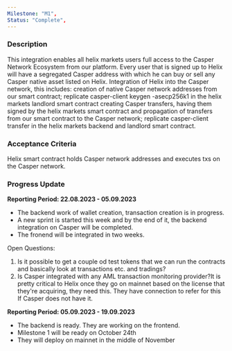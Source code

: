 ```yaml
---
Milestone: "M1",
Status: "Complete",
---
```

<!--lang:en--> 
### Description

This integration enables all helix markets users full access to the Casper Network Ecosystem from our platform. Every user that is signed up to Helix will have a segregated Casper address with which he can buy or sell any Casper native asset listed on Helix.
Integration of Helix into the Casper network, this includes:
creation of native Casper network addresses from our smart contract; replicate casper-client keygen -asecp256k1 in the helix markets landlord smart contract creating Casper transfers, having them signed by the helix markets smart contract and propagation of transfers from our smart contract to the Casper network; replicate casper-client transfer in the helix markets backend and landlord smart contract.

### Acceptance Criteria
Helix smart contract holds Casper network addresses and executes txs on the Casper network.


### Progress Update

**Reporting Period: 22.08.2023 - 05.09.2023**
- The backend work of wallet creation, transaction creation is in progress.
- A new sprint is started this week and by the end of it, the backend integration on Casper will be completed. 
- The fronend will be integrated in two weeks.

Open Questions: 
1. Is it possible to get a couple od test tokens that we can run the contracts and basically look at transactions etc. and tradings?
2. Is Casper integrated with any AML transaction monitoring provider?It is pretty critical to Helix once they go on mainnet based on the license that they're acquiring, they need this. They have connection to refer for this If Casper does not have it. 


**Reporting Period: 05.09.2023 - 19.09.2023**
- The backend is ready. They are working on the frontend.
- Milestone 1 will be ready on October 24th
- They will deploy on mainnet in the middle of November
